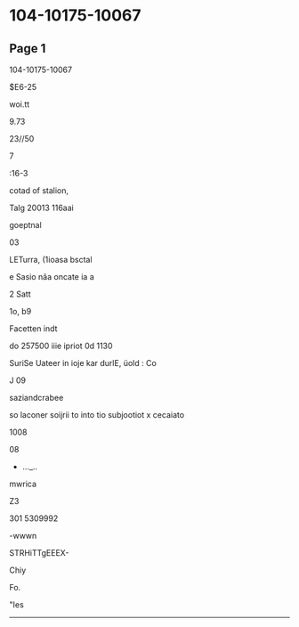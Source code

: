 # 104-10175-10067

## Page 1

104-10175-10067

$E6-25

woi.tt

9.73

23//50

7

:16-3

cotad of stalion,

Talg 20013 116aai

goeptnal

03

LETurra, (1ioasa bsctal

e Sasio nãa oncate ia a

2 Satt

1o, b9

Facetten indt

do 257500 iiie ipriot 0d 1130

SuriSe Uateer in ioje kar durlE, üold : Co

J 09

saziandcrabee

so laconer soijrii to into tio subjootiot x cecaiato

1008

08

- ..._..

mwrica

Z3

301 5309992

-wwwn

STRHiTTgEEEX-

Chiy

Fo.

"Ies

---

